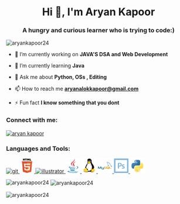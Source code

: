 <h1 align="center">Hi 👋, I'm Aryan Kapoor</h1>
<h3 align="center">A hungry and curious learner who is trying to code:)</h3>

<p align="left"> <img src="https://komarev.com/ghpvc/?username=aryankapoor24&label=Profile%20views&color=0e75b6&style=flat" alt="aryankapoor24" /> </p>

- 🔭 I’m currently working on **JAVA'S DSA and Web Development**

- 🌱 I’m currently learning **Java**

- 💬 Ask me about **Python, OSs , Editing**

- 📫 How to reach me **aryanalokkapoor@gmail.com**

- ⚡ Fun fact **I know something that you dont**

<h3 align="left">Connect with me:</h3>
<p align="left">
<a href="https://linkedin.com/in/aryan kapoor" target="blank"><img align="center" src="https://raw.githubusercontent.com/rahuldkjain/github-profile-readme-generator/master/src/images/icons/Social/linked-in-alt.svg" alt="aryan kapoor" height="30" width="40" /></a>
</p>

<h3 align="left">Languages and Tools:</h3>
<p align="left"> <a href="https://git-scm.com/" target="_blank" rel="noreferrer"> <img src="https://www.vectorlogo.zone/logos/git-scm/git-scm-icon.svg" alt="git" width="40" height="40"/> </a> <a href="https://www.w3.org/html/" target="_blank" rel="noreferrer"> <img src="https://raw.githubusercontent.com/devicons/devicon/master/icons/html5/html5-original-wordmark.svg" alt="html5" width="40" height="40"/> </a> <a href="https://www.adobe.com/in/products/illustrator.html" target="_blank" rel="noreferrer"> <img src="https://www.vectorlogo.zone/logos/adobe_illustrator/adobe_illustrator-icon.svg" alt="illustrator" width="40" height="40"/> </a> <a href="https://www.java.com" target="_blank" rel="noreferrer"> <img src="https://raw.githubusercontent.com/devicons/devicon/master/icons/java/java-original.svg" alt="java" width="40" height="40"/> </a> <a href="https://www.linux.org/" target="_blank" rel="noreferrer"> <img src="https://raw.githubusercontent.com/devicons/devicon/master/icons/linux/linux-original.svg" alt="linux" width="40" height="40"/> </a> <a href="https://www.mysql.com/" target="_blank" rel="noreferrer"> <img src="https://raw.githubusercontent.com/devicons/devicon/master/icons/mysql/mysql-original-wordmark.svg" alt="mysql" width="40" height="40"/> </a> <a href="https://www.photoshop.com/en" target="_blank" rel="noreferrer"> <img src="https://raw.githubusercontent.com/devicons/devicon/master/icons/photoshop/photoshop-line.svg" alt="photoshop" width="40" height="40"/> </a> <a href="https://www.python.org" target="_blank" rel="noreferrer"> <img src="https://raw.githubusercontent.com/devicons/devicon/master/icons/python/python-original.svg" alt="python" width="40" height="40"/> </a> </p>

<p><img align="left" src="https://github-readme-stats.vercel.app/api/top-langs?username=aryankapoor24&show_icons=true&locale=en&layout=compact" alt="aryankapoor24" /></p>

<p>&nbsp;<img align="center" src="https://github-readme-stats.vercel.app/api?username=aryankapoor24&show_icons=true&locale=en" alt="aryankapoor24" /></p>

<p><img align="center" src="https://github-readme-streak-stats.herokuapp.com/?user=aryankapoor24&" alt="aryankapoor24" /></p>
